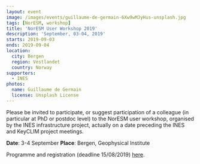 ```yaml
---
layout: event
image: /images/events/guillaume-de-germain-6Xw9wMJyHus-unsplash.jpg
tags: [NorESM, workshop]
title: 'NorESM User Workshop 2019'
description: 'September, 03-04, 2019'
starts: 2019-09-03
ends: 2019-09-04
location:
  city: Bergen
  region: Vestlandet
  country: Norway
supporters:
  - INES
photos:
  name: Guillaume de Germain
  license: Unsplash License
---
```


Please be invited to participate, or suggest participation of a colleague (in particular at PhD or postdoc level) to the NorESM user workshop, organised by the INES infrastructure project, actually on a date preceding the INES and KeyCLIM project meetings.

**Date**: 3-4 September 
**Place**: Bergen, Geophysical Institute

Programme and registration (deadline 15/08/2019) [here](https://skjemaker.app.uib.no/view.php?id=6805605).

